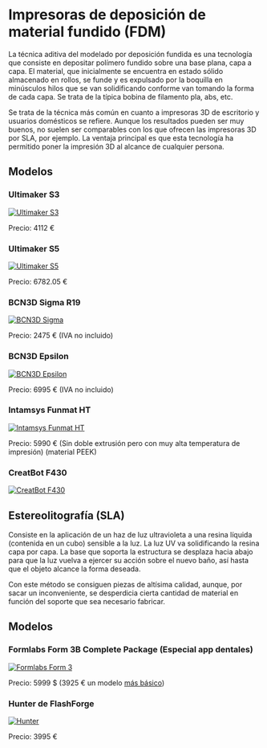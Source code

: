 

# Impresoras de deposición de material fundido (FDM)

La técnica aditiva del modelado por deposición fundida es una tecnología que consiste en depositar polímero fundido sobre una base plana, capa a capa. El material, que inicialmente se encuentra en estado sólido almacenado en rollos, se funde y es expulsado por la boquilla en minúsculos hilos que se van solidificando conforme van tomando la forma de cada capa. Se trata de la típica bobina de  filamento pla, abs, etc.

Se trata de la técnica más común en cuanto a impresoras 3D de escritorio y usuarios domésticos se refiere. Aunque los resultados pueden ser muy buenos, no suelen ser comparables con los que ofrecen las impresoras 3D por SLA, por ejemplo. La ventaja principal es que esta tecnología ha permitido poner la impresión 3D al alcance de cualquier persona.


## Modelos

### Ultimaker S3

[![Ultimaker S3](https://eltucan.es/1924-large_default/ultimaker-s3.jpg)](https://ultimaker.com/es/3d-printers/ultimaker-s3)

Precio: 4112 €

### Ultimaker S5

[![Ultimaker S5](https://www.impresoras3d.com/wp-content/uploads/2018/04/The-new-Ultimaker-S5-3D-printer.-Photo-via-Ultimaker..jpg)](https://ultimaker.com/es/3d-printers/ultimaker-s5)

Precio: 6782.05 €

### BCN3D Sigma R19

[![BCN3D Sigma](https://www.bcn3d.com/wp-content/uploads/2019/09/02_00_BCN3D_Sigma_R19_3D_Printer.jpg)](https://www.bcn3d.com/bcn3d-sigma-r19/)

Precio: 2475 € (IVA no incluido)

### BCN3D Epsilon

[![BCN3D Epsilon](https://www.bcn3d.com/wp-content/uploads/2019/11/bcn3d-epsilon-3d-printer_crop.jpg)](https://www.bcn3d.com/bcn3d-epsilon/)

Precio: 6995 € (IVA no incluido)

### Intamsys Funmat HT

[![Intamsys Funmat HT](https://cdn03.plentymarkets.com/ioseuwg7moqp/item/images/23464/middle/FUNMAT-HT-FUNMAT-HT-23464_1.png)](https://www.3dprima.com/3d-printers/intamsys-funmat-ht/a-23464/?belboon=03add90956b9050dc1005a88,4975130,)

Precio: 5990 € (Sin doble extrusión pero con muy alta temperatura de impresión) (material PEEK)

### CreatBot F430

[![CreatBot F430](https://cdn.shopify.com/s/files/1/0048/6237/8054/products/3d-printer-creatbot-f430-3d-printer-1_1800x1800.jpg?v=1553643148)](https://www.creatbot.com/en/creatbot-f430.html?gclid=CjwKCAiA44LzBRB-EiwA-jJipLMXEr9Axsb-T1KaeQNHc3R4JGZx15QwZNzleFh06XTRv-aU5jrcOhoCC3UQAvD_BwE)

## Estereolitografía (SLA)


Consiste en la aplicación de un haz de luz ultravioleta a una resina líquida (contenida en un cubo) sensible a la luz. La luz UV va solidificando la resina capa por capa. La base que soporta la estructura se desplaza hacia abajo para que la luz vuelva a ejercer su acción sobre el nuevo baño, así  hasta que el objeto alcance la forma deseada.

Con este método se consiguen piezas de altísima calidad, aunque, por sacar un inconveniente, se desperdicia cierta cantidad de material en función del soporte que sea necesario fabricar.


## Modelos

### Formlabs Form 3B Complete Package (Especial app dentales)

[![Formlabs Form 3](https://www.impresoras3d.com/wp-content/uploads/2019/09/Formlabs-Form-3.jpg)](https://dental.formlabs.com/store/form-3b/)

Precio: 5999 $ (3925 € un modelo [más básico](https://www.igo3d.com/formlabs-form-3-fls-drucker))

### Hunter de FlashForge

[![Hunter](https://www.flashforge-eu.com/image/cache/catalog/product/flashforge/hunter/flashforge-hunter-02-1280x720.jpg)](https://www.flashforge-eu.com/flashforge-3d-printers/flashforge-hunter)

Precio: 3995 €
